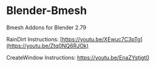 # Blender-Bmesh
Bmesh Addons for Blender 2.79

RainDirt Instructions:
[https://youtu.be/XEwuc7C3pTg](https://youtu.be/Ztq0NQ6RJOk)

CreateWindow Instructions:
https://youtu.be/EnaZYstjgt0
